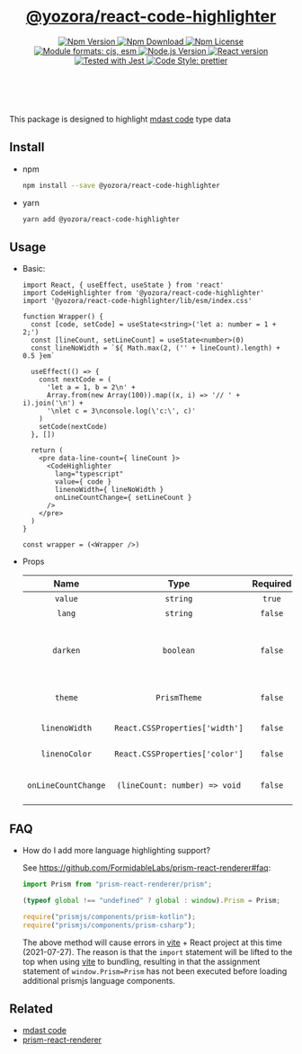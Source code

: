 <header>
  <h1 align="center">
    <a href="https://github.com/yozorajs/yozora-react/tree/main/packages/code-highlighter#readme">@yozora/react-code-highlighter</a>
  </h1>
  <div align="center">
    <a href="https://www.npmjs.com/package/@yozora/react-code-highlighter">
      <img
        alt="Npm Version"
        src="https://img.shields.io/npm/v/@yozora/react-code-highlighter.svg"
      />
    </a>
    <a href="https://www.npmjs.com/package/@yozora/react-code-highlighter">
      <img
        alt="Npm Download"
        src="https://img.shields.io/npm/dm/@yozora/react-code-highlighter.svg"
      />
    </a>
    <a href="https://www.npmjs.com/package/@yozora/react-code-highlighter">
      <img
        alt="Npm License"
        src="https://img.shields.io/npm/l/@yozora/react-code-highlighter.svg"
      />
    </a>
    <a href="#install">
      <img
        alt="Module formats: cjs, esm"
        src="https://img.shields.io/badge/module_formats-cjs%2C%20esm-green.svg"
      />
    </a>
    <a href="https://github.com/nodejs/node">
      <img
        alt="Node.js Version"
        src="https://img.shields.io/node/v/@yozora/react-code-highlighter"
      />
    </a>
    <a href="https://github.com/facebook/react">
      <img
        alt="React version"
        src="https://img.shields.io/npm/dependency-version/@yozora/react-code-highlighter/peer/react"
      />
    </a>
    <a href="https://github.com/facebook/jest">
      <img
        alt="Tested with Jest"
        src="https://img.shields.io/badge/tested_with-jest-9c465e.svg"
      />
    </a>
    <a href="https://github.com/prettier/prettier">
      <img
        alt="Code Style: prettier"
        src="https://img.shields.io/badge/code_style-prettier-ff69b4.svg?style=flat-square"
      />
    </a>
  </div>
</header>
<br/>

This package is designed to highlight [mdast code][] type data


## Install

* npm

  ```bash
  npm install --save @yozora/react-code-highlighter
  ```

* yarn

  ```bash
  yarn add @yozora/react-code-highlighter
  ```

## Usage

* Basic:

  ```tsx
  import React, { useEffect, useState } from 'react'
  import CodeHighlighter from '@yozora/react-code-highlighter'
  import '@yozora/react-code-highlighter/lib/esm/index.css'

  function Wrapper() {
    const [code, setCode] = useState<string>('let a: number = 1 + 2;')
    const [lineCount, setLineCount] = useState<number>(0)
    const lineNoWidth = `${ Math.max(2, ('' + lineCount).length) + 0.5 }em`

    useEffect(() => {
      const nextCode = (
        'let a = 1, b = 2\n' +
        Array.from(new Array(100)).map((x, i) => '// ' + i).join('\n') +
        '\nlet c = 3\nconsole.log(\'c:\', c)'
      )
      setCode(nextCode)
    }, [])

    return (
      <pre data-line-count={ lineCount }>
        <CodeHighlighter
          lang="typescript"
          value={ code }
          linenoWidth={ lineNoWidth }
          onLineCountChange={ setLineCount }
        />
      </pre>
    )
  }

  const wrapper = (<Wrapper />)
  ```

* Props

    Name                 | Type                            | Required  | Default             | Description
  :--------------------:|:-------------------------------:|:---------:|:-------------------:|:-------------
    `value`              | `string`                        | `true`    | -                   | Code content
    `lang`               | `string`                        | `false`   | -                   | Code language
    `darken`             | `boolean`                       | `false`   | -                   | Specify the default theme (vcsDarkTheme / vscLightTheme)
    `theme`              | `PrismTheme`                    | `false`   | Depends on `darken` | Code highlight theme
    `linenoWidth`        | `React.CSSProperties['width']`  | `false`   | `0`                 | Code line number width
    `linenoColor`        | `React.CSSProperties['color']`  | `false`   | `#858585`           | Code line number color
    `onLineCountChange`  | `(lineCount: number) => void`   | `false`   | -                   | Callback of Code line count changing


## FAQ

* How do I add more language highlighting support?

  See https://github.com/FormidableLabs/prism-react-renderer#faq:

  ```javascript
  import Prism from "prism-react-renderer/prism";

  (typeof global !== "undefined" ? global : window).Prism = Prism;

  require("prismjs/components/prism-kotlin");
  require("prismjs/components/prism-csharp");
  ```

  The above method will cause errors in [vite][] + React project at this time
  (2021-07-27). The reason is that the `import` statement will be lifted to
  the top when using [vite][] to bundling, resulting in that the assignment
  statement of `window.Prism=Prism` has not been executed before loading 
  additional prismjs language components.

## Related

* [mdast code][]
* [prism-react-renderer][]


[mdast code]: https://github.com/syntax-tree/mdast#code
[prism-react-renderer]: https://github.com/FormidableLabs/prism-react-renderer
[vite]: https://github.com/vitejs/vite
